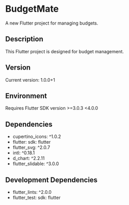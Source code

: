 # BudgetMate

A new Flutter project for managing budgets.

## Description

This Flutter project is designed for budget management.

## Version

Current version: 1.0.0+1

## Environment

Requires Flutter SDK version >=3.0.3 <4.0.0

## Dependencies

- cupertino_icons: ^1.0.2
- flutter: sdk: flutter
- flutter_svg: ^2.0.7
- intl: ^0.18.1
- d_chart: ^2.2.11
- flutter_slidable: ^3.0.0

## Development Dependencies

- flutter_lints: ^2.0.0
- flutter_test: sdk: flutter